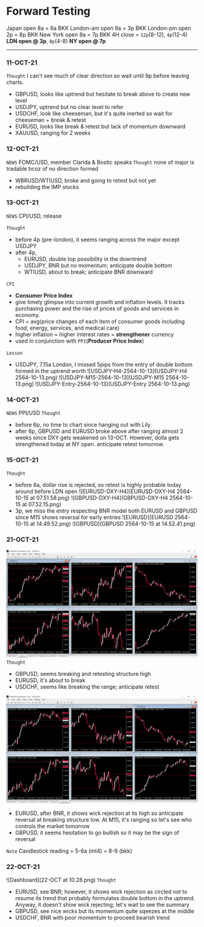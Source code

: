 # Forward Testing

Japan open 8a = 6a BKK
London-am open 9a = 3p BKK 
London-pm open 2p = 8p BKK
New York open 8a = 7p BKK
4H close = `12p`(8-12), `4p`(12-4) **LDN open @ 3p**, `8p`(4-8) **NY open @ 7p**

---

### 11-OCT-21
`Thought` I can't see much of clear direction so wait until 9p before leaving charts.
- GBPUSD, looks like uptrend but hesitate to break above to create new level 
- USDJPY, uptrend but no clear level to refer
- USDCHF, look like cheeseman, but it's quite inerted so wait for cheeseman + break & retest
- EURUSD, looks like break & retest but lack of momentum downward
- XAUUSD, ranging for 2 weeks


### 12-OCT-21
`NEWS` FOMC/USD, member Clarida & Bostic speaks
`Thought` none of major is tradable bcoz of no direction formed
- WBRUSD/WTIUSD, broke and going to retest but not yet
- rebuilding the IMP stocks

### 13-OCT-21
`NEWS` CPI/USD, release

`Thought` 
- before 4p (pre-london), it seems ranging across the major except USDJPY
- after 4p, 
    - EURUSD, double top possibility in the downtrend
    - USDJPY, BNR but no momentum; anticipate double bottom 
    - WTIUSD, about to break; anticipate BNR downward

`CPI`
- **Consumer Price Index**
- give timely glimpse into current growth and inflation levels. It tracks purchasing power and the rise of prices of goods and services in economy. 
- CPI = avg(price changes of each item of consumer goods including food, energy, services, and medical care)
- higher inflation = higher interest rates = **strengthener** currency
- used in conjunction with `PPI`(**Producer Price Index**)

`Lesson` 
- USDJPY, 7.15a London, I missed 5pips from the entry of double bottom formed in the uptrend worth
![USDJPY-H4-2564-10-13](USDJPY-H4 2564-10-13.png)
![USDJPY-M15-2564-10-13](USDJPY-M15 2564-10-13.png)
![USDJPY-Entry-2564-10-13](USDJPY-Entry 2564-10-13.png)

### 14-OCT-21
`NEWS` PPI/USD
`Thought` 
- before 6p, no time to chart since hanging out with Lily 
- after 6p, GBPUSD and EURUSD broke above after ranging almost 2 weeks since DXY gets weakened on 13-OCT. However, dolla gets strengthened today at NY open. anticipate retest tomorrow. 

### 15-OCT-21
`Thought`
- before 8a, dollar rise is rejected, so retest is highly probable today around before LDN open
![EURUSD-DXY-H4](EURUSD-DXY-H4 2564-10-15 at 07.51.58.png) 
![GBPUSD-DXY-H4](GBPUSD-DXY-H4 2564-10-15 at 07.52.15.png)
- 3p, we miss the entry respecting BNR model both EURUSD and GBPUSD since M15 shows reversal for early entries
![EURUSD](EURUSD 2564-10-15 at 14.49.52.png) 
![GBPUSD](GBPUSD 2564-10-15 at 14.52.41.png)


### 21-OCT-21
![Dashboard](21-OCT.png)
`Thought` 
- GBPUSD, seems breaking and retesting structure high
- EURUSD, it's about to break
- USDCHF, seems like breaking the range; anticipate retest

![Dashboard](21-OCT.closing.png)
- EURUSD, after BNR, it shows wick rejection at its high so anticipate reversal at breaking structure low. At M15, it's ranging so let's see who controls the market tomorrow    
- GBPUSD, it seems hesitation to go bullish so it may be the sign of reversal

`Note` 
Candlestick reading = 5-6a (mt4) = 8-9 (bkk)

### 22-OCT-21
![Dashboard](22-OCT at 10.28.png)
`Thought` 
- EURUSD, see BNR; however, it shows wick rejection as circled not to resume its trend that probably formulates double bottom in the uptrend. Anyway, it doesn't show wick rejecting; let's wait to see the summary
- GBPUSD, see nice wicks but its momentum quite sqeezes at the middle
- USDCHF, BNR with poor momentum to proceed bearish trend



